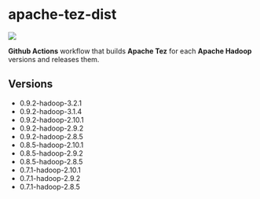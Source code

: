 # apache-tez-dist

![](https://github.com/mpolatcan/apache-tez-dist/workflows/tez-release/badge.svg)

**Github Actions** workflow that builds **Apache Tez** for each **Apache Hadoop**
versions and releases them.

## Versions

- 0.9.2-hadoop-3.2.1
- 0.9.2-hadoop-3.1.4
- 0.9.2-hadoop-2.10.1
- 0.9.2-hadoop-2.9.2
- 0.9.2-hadoop-2.8.5
- 0.8.5-hadoop-2.10.1
- 0.8.5-hadoop-2.9.2
- 0.8.5-hadoop-2.8.5
- 0.7.1-hadoop-2.10.1
- 0.7.1-hadoop-2.9.2
- 0.7.1-hadoop-2.8.5
